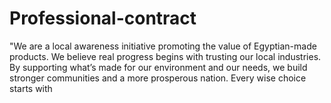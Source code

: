 # Professional-contract
 "We are a local awareness initiative promoting the value of Egyptian-made products. We believe real progress begins with trusting our local industries. By supporting what’s made for our environment and our needs, we build stronger communities and a more prosperous nation. Every wise choice starts with
